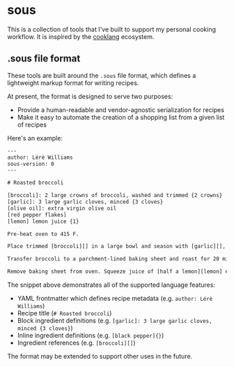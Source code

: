 # sous

This is a collection of tools that I've built to support my personal cooking workflow. It is inspired by the [cooklang](https://cooklang.org) ecosystem. 

## .sous file format

These tools are built around the `.sous` file format, which defines a lightweight markup format for writing recipes.

At present, the format is designed to serve two purposes:

- Provide a human-readable and vendor-agnostic serialization for recipes
- Make it easy to automate the creation of a shopping list from a given list of recipes

Here's an example:

```txt
---
author: Lérè Williams
sous-version: 0
---

# Roasted broccoli

[broccoli]: 2 large crowns of broccoli, washed and trimmed {2 crowns}
[garlic]: 3 large garlic cloves, minced {3 cloves}
[olive oil]: extra virgin olive oil
[red pepper flakes]
[lemon] lemon juice {1}

Pre-heat oven to 415 F.

Place trimmed [broccoli][] in a large bowl and season with [garlic][], [red pepper flakes][], [kosher salt]{} and freshly ground [black pepper]{}. Toss with [olive oil][] and mix until ingredients are well combined.

Transfer broccoli to a parchment-lined baking sheet and roast for 20 minutes, flipping broccoli halfway through to achieve an even char.

Remove baking sheet from oven. Squeeze juice of [half a lemon][lemon] evenly over the broccoli. Serve warm.
```

The snippet above demonstrates all of the supported language features:

- YAML frontmatter which defines recipe metadata (e.g. `author: Lérè Williams`)
- Recipe title (`# Roasted broccoli`)
- Block ingredient definitions (e.g. `[garlic]: 3 large garlic cloves, minced {3 cloves}`)
- Inline ingredient definitions (e.g. `[black pepper]{}`)
- Ingredient references (e.g. `[broccoli][]`)

The format may be extended to support other uses in the future.